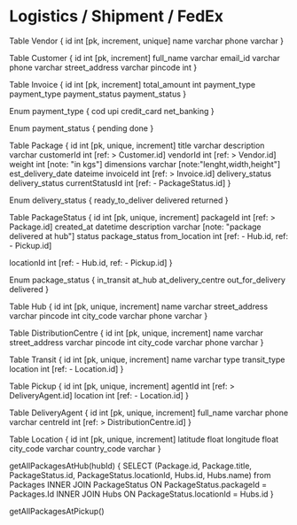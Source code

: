 # Logistics / Shipment / FedEx 


Table Vendor {
  id int [pk, increment, unique]
  name varchar 
  phone varchar 
}

Table Customer {
  id int [pk, increment]
  full_name varchar 
  email_id varchar
  phone varchar 
  street_address varchar 
  pincode int 
}

Table Invoice {
  id int [pk, increment]
  total_amount int 
  payment_type payment_type
  payment_status payment_status 
}

Enum payment_type {
  cod 
  upi
  credit_card 
  net_banking
}

Enum payment_status {
  pending 
  done
}

Table Package {
  id int [pk, unique, increment]
  title varchar 
  description varchar 
  customerId int [ref: > Customer.id]
  vendorId int [ref: > Vendor.id]
  weight int [note: "in kgs"]
  dimensions varchar [note:"lenght,width,height"]
  est_delivery_date dateime 
  invoiceId int [ref: > Invoice.id]
  delivery_status delivery_status 
  currentStatusId int [ref: - PackageStatus.id]
}

Enum delivery_status {
  ready_to_deliver 
  delivered 
  returned 
}

Table PackageStatus {
  id int [pk, unique, increment]
  packageId int [ref: > Package.id]
  created_at datetime 
  description varchar [note: "package delivered at hub"]
  status package_status 
  from_location int [ref: - Hub.id, ref: - Pickup.id]
  <!-- curr_location int [ref: - Hub.id, ref: - Pickup.id] -->
  locationId int [ref: - Hub.id, ref: - Pickup.id]
}

Enum package_status {
  in_transit 
  at_hub
  at_delivery_centre
  out_for_delivery 
  delivered 
}


Table Hub {
  id int [pk, unique, increment]
  name varchar 
  street_address varchar 
  pincode int
  city_code varchar 
  phone varchar 
}

Table DistributionCentre {
  id int [pk, unique, increment]
  name varchar 
  street_address varchar 
  pincode int 
  city_code varchar 
  phone varchar 
}

Table Transit {
  id int [pk, unique, increment]
  name varchar
  type transit_type 
  location int [ref: - Location.id]
}

Table Pickup {
  id int [pk, unique, increment]
  agentId int [ref: > DeliveryAgent.id] 
  location int [ref: - Location.id]
}

Table DeliveryAgent {
  id int [pk, unique, increment]
  full_name varchar 
  phone varchar 
  centreId int [ref: > DistributionCentre.id]
}

Table Location {
  id int [pk, unique, increment]
  latitude float 
  longitude float 
  city_code varchar 
  country_code varchar 
}

getAllPackagesAtHub(hubId) {
    SELECT (Package.id, Package.title, PackageStatus.id, PackageStatus.locationId, Hubs.id, Hubs.name) from Packages
    INNER JOIN PackageStatus
    ON PackageStatus.packageId = Packages.Id
    INNER JOIN Hubs 
    ON PackageStatus.locationId = Hubs.id 
}

getAllPackagesAtPickup()